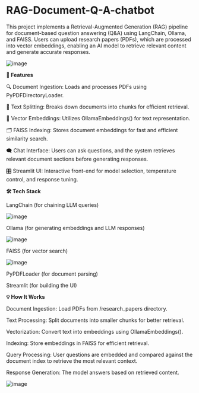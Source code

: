 # RAG-Document-Q-A-chatbot
This project implements a Retrieval-Augmented Generation (RAG) pipeline for document-based question answering (Q&amp;A) using LangChain, Ollama, and FAISS. Users can upload research papers (PDFs), which are processed into vector embeddings, enabling an AI model to retrieve relevant content and generate accurate responses.

![image](https://github.com/user-attachments/assets/a3d23842-896b-4153-8383-92af19c675a2)

**🚀 Features**

🔍 Document Ingestion: Loads and processes PDFs using PyPDFDirectoryLoader.

📝 Text Splitting: Breaks down documents into chunks for efficient retrieval.

🧠 Vector Embeddings: Utilizes OllamaEmbeddings() for text representation.

🗂 FAISS Indexing: Stores document embeddings for fast and efficient similarity search.

🗨 Chat Interface: Users can ask questions, and the system retrieves relevant document sections before generating responses.

🎛 Streamlit UI: Interactive front-end for model selection, temperature control, and response tuning.

**🛠 Tech Stack**

LangChain (for chaining LLM queries)

![image](https://github.com/user-attachments/assets/b0ce922e-026c-4909-b05f-64d0f49a64be)

Ollama (for generating embeddings and LLM responses)

![image](https://github.com/user-attachments/assets/38ab55a3-04a3-46c1-a5ce-20402894799a)

FAISS (for vector search)

![image](https://github.com/user-attachments/assets/9da3a91c-2787-42a3-8f16-78d9ae90b959)

PyPDFLoader (for document parsing)

Streamlit (for building the UI)


**💡 How It Works**

Document Ingestion: Load PDFs from /research_papers directory.

Text Processing: Split documents into smaller chunks for better retrieval.

Vectorization: Convert text into embeddings using OllamaEmbeddings().

Indexing: Store embeddings in FAISS for efficient retrieval.

Query Processing: User questions are embedded and compared against the document index to retrieve the most relevant context.

Response Generation: The model answers based on retrieved content.

![image](https://github.com/user-attachments/assets/cdd3448d-db96-4283-915e-cfe43570c1e3)


